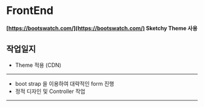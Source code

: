 # FrontEnd

**[https://bootswatch.com/](https://bootswatch.com/) Sketchy Theme 사용**


## 작업일지

- Theme 적용 (CDN)
------
- boot strap 을 이용하여 대략적인 form 진행
- 정적 디자인 및 Controller 작업
------





<!--stackedit_data:
eyJoaXN0b3J5IjpbMjI5NzQyMDEwLDE5MTYzNjQ4NzUsLTExOT
g4MjQ3MDJdfQ==
-->